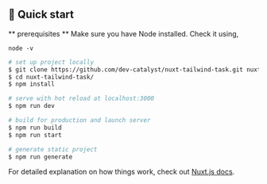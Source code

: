 ## 🚀 Quick start

** prerequisites **
Make sure you have Node installed. Check it using,

```shell=
node -v
```

```bash
# set up project locally
$ git clone https://github.com/dev-catalyst/nuxt-tailwind-task.git nuxt-tailwind-task
$ cd nuxt-tailwind-task/
$ npm install

# serve with hot reload at localhost:3000
$ npm run dev

# build for production and launch server
$ npm run build
$ npm run start

# generate static project
$ npm run generate
```

For detailed explanation on how things work, check out [Nuxt.js docs](https://nuxtjs.org).
